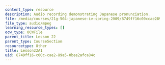 ```yaml
---
content_type: resource
description: Audio recording demonstrating Japanese pronunciation.
file: /media/courses/21g-504-japanese-iv-spring-2009/8749ff16c00ccae289a50bee2afca84c_Lesson22A1.mp3
file_type: audio/mpeg
learning_resource_types: []
ocw_type: OCWFile
parent_title: Lesson 22
parent_type: CourseSection
resourcetype: Other
title: Lesson22A1
uid: 8749ff16-c00c-cae2-89a5-0bee2afca84c
---
```


